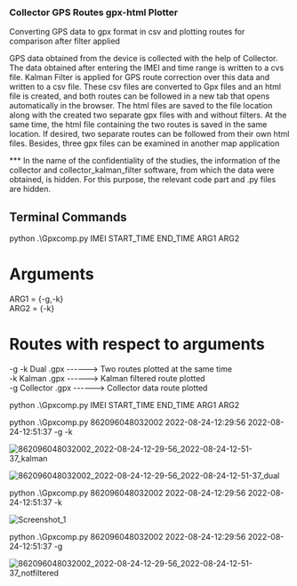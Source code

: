 ### Collector GPS Routes gpx-html Plotter

  Converting GPS data to gpx format in csv and plotting routes for comparison after filter applied

  GPS data obtained from the device is collected with the help of Collector. The data obtained after entering the IMEI and time range is written to a cvs file. Kalman Filter is applied for GPS route correction over this data and written to a csv file. These csv files are converted to Gpx files and an html file is created, and both routes can be followed in a new tab that opens automatically in the browser. The html files are saved to the file location along with the created two separate gpx files with and without filters. At the same time, the html file containing the two routes is saved in the same location.
  If desired, two separate routes can be followed from their own html files. Besides, three gpx files can be examined in another map application

  *** In the name of the confidentiality of the studies, the information of the collector and collector_kalman_filter software, from which the data were  obtained, is hidden. For this purpose, the relevant code part and .py files are hidden.
  

## Terminal Commands

python .\Gpxcomp.py IMEI START_TIME END_TIME ARG1 ARG2

# Arguments

ARG1 = {-g,-k} \
ARG2 = {-k} 

# Routes with respect to arguments

-g -k         Dual .gpx   ------> Two routes plotted at the same time \
-k            Kalman .gpx   ------> Kalman filtered route plotted \
-g            Collector .gpx   ------> Collector data route plotted 


python .\Gpxcomp.py IMEI START_TIME END_TIME ARG1 ARG2

python .\Gpxcomp.py 862096048032002 2022-08-24-12:29:56 2022-08-24-12:51:37 -g -k  

![862096048032002_2022-08-24-12-29-56_2022-08-24-12-51-37_kalman](https://user-images.githubusercontent.com/110588407/192779782-c9e7543e-5758-4232-99c1-248abc035978.png)

![862096048032002_2022-08-24-12-29-56_2022-08-24-12-51-37_dual](https://user-images.githubusercontent.com/110588407/192779778-dce1a3fd-943d-47be-a9bf-d699e224d02f.png)


python .\Gpxcomp.py 862096048032002 2022-08-24-12:29:56 2022-08-24-12:51:37 -k         

![Screenshot_1](https://user-images.githubusercontent.com/110588407/192781160-340e329a-53b5-45d1-b43a-91cc126695f5.png)



python .\Gpxcomp.py 862096048032002 2022-08-24-12:29:56 2022-08-24-12:51:37 -g      

![862096048032002_2022-08-24-12-29-56_2022-08-24-12-51-37_notfiltered](https://user-images.githubusercontent.com/110588407/192779767-09bc5e79-5a4a-42ab-9475-31dc9a18b45b.png)

